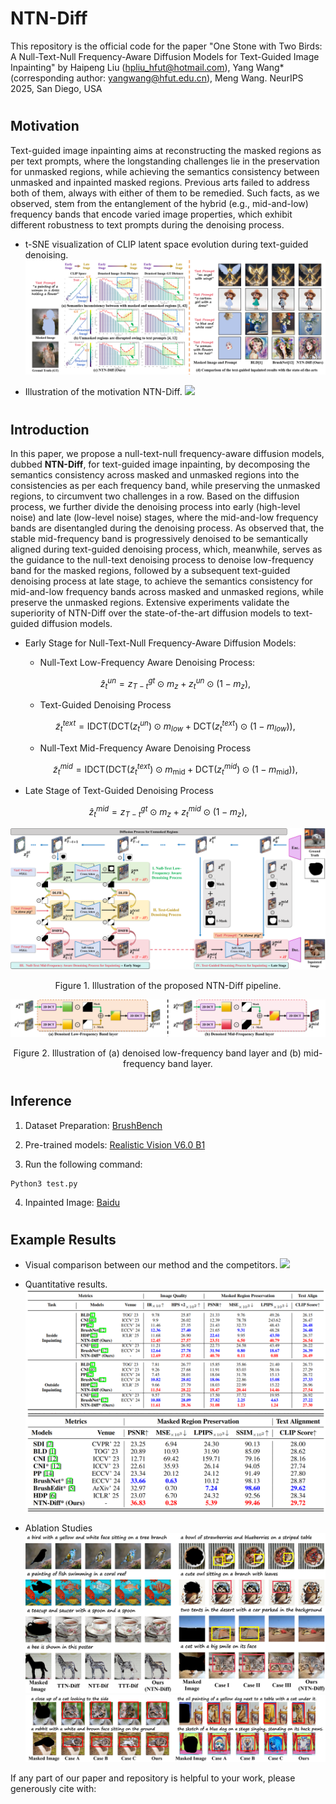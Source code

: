 # NTN-Diff

This repository is the official code for the paper "One Stone with Two Birds: A Null-Text-Null Frequency-Aware Diffusion Models for Text-Guided Image Inpainting" by Haipeng Liu (hpliu_hfut@hotmail.com), Yang Wang* (corresponding author: yangwang@hfut.edu.cn), Meng Wang. NeurIPS 2025, San Diego, USA

#
## Motivation

Text-guided image inpainting aims at reconstructing the masked regions as per text prompts, where the longstanding challenges lie in the preservation for unmasked regions, while achieving the semantics consistency between unmasked and inpainted masked regions. Previous arts failed to address both of them, always with either of them to be remedied. Such facts, as we observed, stem from the entanglement of the hybrid (e.g., mid-and-low) frequency bands that encode varied image properties, which exhibit different robustness to text prompts during the denoising process.

- t-SNE visualization of CLIP latent space evolution during text-guided denoising.
![](image/image0.png)

- Illustration of the motivation NTN-Diff.
![](image/image0s.png)

#
## Introduction

In this paper, we propose a null-text-null frequency-aware diffusion models, dubbed **NTN-Diff**, for text-guided image inpainting, by decomposing the semantics consistency across masked and unmasked regions into the consistencies as per each frequency band, while preserving the unmasked regions, to circumvent two challenges in a row. Based on the diffusion process, we further divide the denoising process into early (high-level noise) and late (low-level noise) stages, where the mid-and-low frequency bands are disentangled during the denoising process. As observed that, the stable mid-frequency band is progressively denoised to be semantically aligned during text-guided denoising process, which, meanwhile, serves as the guidance to the null-text denoising process to denoise low-frequency band for the masked regions, followed by a subsequent text-guided denoising process at late stage, to achieve the semantics consistency for mid-and-low frequency bands across masked and unmasked regions, while preserve the unmasked regions. Extensive experiments validate the superiority of NTN-Diff over the state-of-the-art diffusion models to text-guided diffusion models. 

- Early Stage for Null-Text-Null Frequency-Aware Diffusion Models: 

   - Null-Text Low-Frequency Aware Denoising Process:
  
   $$
   \hat{z}^{un}_{t} = z^{gt}_{T-t} \odot m_{z} + z^{un}_{t} \odot (1 - m_{z}),
   $$
   
   - Text-Guided Denoising Process
   
   $$
   \tilde{z}_{t}^{text} = \text{IDCT}\left(\text{DCT}(z_{t}^{un}) \odot m_{{low}} + \text{DCT}(z_{t}^{text}) \odot (1 - m_{{low}})\right),
   $$
   
   - Null-Text Mid-Frequency Aware Denoising Process
   
   $$
   \tilde{z}^{mid}_{t} = \text{IDCT}\left(\text{DCT}(\tilde{z}_{t}^{text}) \odot m_{\text{mid}} + \text{DCT}({z}^{mid}_{t}) \odot (1 - m_{\text{mid}})\right),
   $$

- Late Stage of Text-Guided Denoising Process

$$
\hat{z}^{mid}_{t} = z^{gt}_{T-t} \odot m_{z} + z^{mid}_{t} \odot (1 - m_{z}),
$$


![](image/image1ss.png)
<p align="center">Figure 1. Illustration of the proposed NTN-Diff pipeline.</p>

![](image/image1s.png)
<p align="center">Figure 2. Illustration of (a) denoised low-frequency band layer and (b) mid-frequency band layer.</p>



#
## Inference
1. Dataset Preparation:
[BrushBench](https://github.com/TencentARC/BrushNet)
   
2. Pre-trained models:
[Realistic Vision V6.0 B1](https://civitai.com/models/4201?modelVersionId=501240)
  
3. Run the following command:
```
Python3 test.py
```

4. Inpainted Image: 
[Baidu](https://pan.baidu.com/s/1VG7yR5JD_gbA29rWHzxh9A?pwd=yyve)


#
## Example Results

- Visual comparison between our method and the competitors.
![](image/image2.png)


- Quantitative results.
![](image/image3.png)
![](image/image4.png)

- Ablation Studies
![](image/image7.png)
![](image/image5.png)


If any part of our paper and repository is helpful to your work, please generously cite with:

```

```

